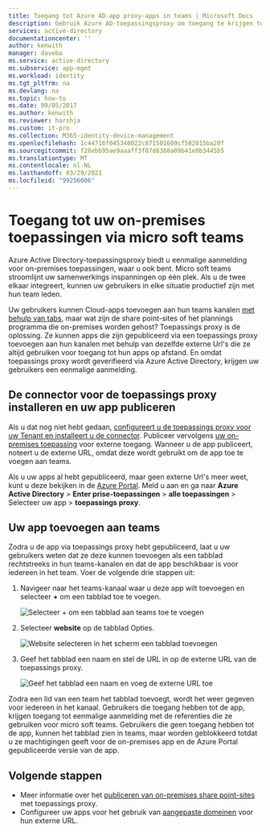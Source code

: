 ```yaml
---
title: Toegang tot Azure AD-app proxy-apps in teams | Microsoft Docs
description: Gebruik Azure AD-toepassingsproxy om toegang te krijgen tot uw on-premises toepassing via micro soft teams.
services: active-directory
documentationcenter: ''
author: kenwith
manager: daveba
ms.service: active-directory
ms.subservice: app-mgmt
ms.workload: identity
ms.tgt_pltfrm: na
ms.devlang: na
ms.topic: how-to
ms.date: 09/05/2017
ms.author: kenwith
ms.reviewer: harshja
ms.custom: it-pro
ms.collection: M365-identity-device-management
ms.openlocfilehash: 1c44716f045340022c871501609cf582015ba20f
ms.sourcegitcommit: f28ebb95ae9aaaff3f87d8388a09b41e0b3445b5
ms.translationtype: MT
ms.contentlocale: nl-NL
ms.lasthandoff: 03/29/2021
ms.locfileid: "99256606"
---
```

# <a name="access-your-on-premises-applications-through-microsoft-teams"></a>Toegang tot uw on-premises toepassingen via micro soft teams

Azure Active Directory-toepassingsproxy biedt u eenmalige aanmelding voor on-premises toepassingen, waar u ook bent. Micro soft teams stroomlijnt uw samenwerkings inspanningen op één plek. Als u de twee elkaar integreert, kunnen uw gebruikers in elke situatie productief zijn met hun team leden.

Uw gebruikers kunnen Cloud-apps toevoegen aan hun teams kanalen [met behulp van tabs](https://support.office.com/article/Video-Using-Tabs-7350a03e-017a-4a00-a6ae-1c9fe8c497b3?ui=en-US&rs=en-US&ad=US), maar wat zijn de share point-sites of het plannings programma die on-premises worden gehost? Toepassings proxy is de oplossing. Ze kunnen apps die zijn gepubliceerd via een toepassings proxy toevoegen aan hun kanalen met behulp van dezelfde externe Url's die ze altijd gebruiken voor toegang tot hun apps op afstand. En omdat toepassings proxy wordt geverifieerd via Azure Active Directory, krijgen uw gebruikers een eenmalige aanmelding.

## <a name="install-the-application-proxy-connector-and-publish-your-app"></a>De connector voor de toepassings proxy installeren en uw app publiceren

Als u dat nog niet hebt gedaan, [configureert u de toepassings proxy voor uw Tenant en installeert u de connector](application-proxy-add-on-premises-application.md). Publiceer vervolgens [uw on-premises toepassing](application-proxy-add-on-premises-application.md) voor externe toegang. Wanneer u de app publiceert, noteert u de externe URL, omdat deze wordt gebruikt om de app toe te voegen aan teams.

Als u uw apps al hebt gepubliceerd, maar geen externe Url's meer weet, kunt u deze bekijken in de [Azure Portal](https://portal.azure.com). Meld u aan en ga naar **Azure Active Directory**  >  **Enter prise-toepassingen**  >  **alle toepassingen** > Selecteer uw app > **toepassings proxy**.

## <a name="add-your-app-to-teams"></a>Uw app toevoegen aan teams

Zodra u de app via toepassings proxy hebt gepubliceerd, laat u uw gebruikers weten dat ze deze kunnen toevoegen als een tabblad rechtstreeks in hun teams-kanalen en dat de app beschikbaar is voor iedereen in het team. Voer de volgende drie stappen uit:

1. Navigeer naar het teams-kanaal waar u deze app wilt toevoegen en selecteer **+** om een tabblad toe te voegen.

   ![Selecteer + om een tabblad aan teams toe te voegen](./media/application-proxy-integrate-with-teams/add-tab.png)

1. Selecteer **website** op de tabblad Opties.

   ![Website selecteren in het scherm een tabblad toevoegen](./media/application-proxy-integrate-with-teams/website.png)

1. Geef het tabblad een naam en stel de URL in op de externe URL van de toepassings proxy.

   ![Geef het tabblad een naam en voeg de externe URL toe](./media/application-proxy-integrate-with-teams/tab-name-url.png)

Zodra een lid van een team het tabblad toevoegt, wordt het weer gegeven voor iedereen in het kanaal. Gebruikers die toegang hebben tot de app, krijgen toegang tot eenmalige aanmelding met de referenties die ze gebruiken voor micro soft teams. Gebruikers die geen toegang hebben tot de app, kunnen het tabblad zien in teams, maar worden geblokkeerd totdat u ze machtigingen geeft voor de on-premises app en de Azure Portal gepubliceerde versie van de app.

## <a name="next-steps"></a>Volgende stappen

- Meer informatie over het [publiceren van on-premises share point-sites](application-proxy-integrate-with-sharepoint-server.md) met toepassings proxy.
- Configureer uw apps voor het gebruik van [aangepaste domeinen](application-proxy-configure-custom-domain.md) voor hun externe URL.
